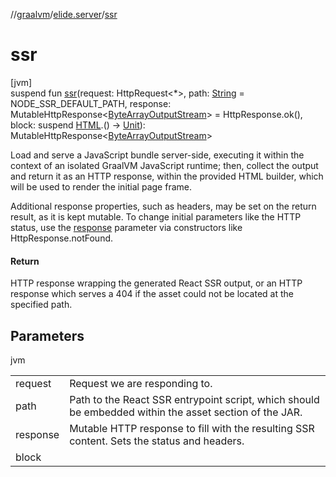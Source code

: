 //[graalvm](../../index.md)/[elide.server](index.md)/[ssr](ssr.md)

# ssr

[jvm]\
suspend fun [ssr](ssr.md)(request: HttpRequest&lt;*&gt;, path: [String](https://kotlinlang.org/api/latest/jvm/stdlib/kotlin/-string/index.html) = NODE_SSR_DEFAULT_PATH, response: MutableHttpResponse&lt;[ByteArrayOutputStream](https://docs.oracle.com/javase/8/docs/api/java/io/ByteArrayOutputStream.html)&gt; = HttpResponse.ok(), block: suspend [HTML](../../../../packages/server/kotlinx.html/-h-t-m-l/index.md).() -&gt; [Unit](https://kotlinlang.org/api/latest/jvm/stdlib/kotlin/-unit/index.html)): MutableHttpResponse&lt;[ByteArrayOutputStream](https://docs.oracle.com/javase/8/docs/api/java/io/ByteArrayOutputStream.html)&gt;

Load and serve a JavaScript bundle server-side, executing it within the context of an isolated GraalVM JavaScript runtime; then, collect the output and return it as an HTTP response, within the provided HTML builder, which will be used to render the initial page frame.

Additional response properties, such as headers, may be set on the return result, as it is kept mutable. To change initial parameters like the HTTP status, use the [response](ssr.md) parameter via constructors like HttpResponse.notFound.

#### Return

HTTP response wrapping the generated React SSR output, or an HTTP response which serves a 404 if the asset     could not be located at the specified path.

## Parameters

jvm

| | |
|---|---|
| request | Request we are responding to. |
| path | Path to the React SSR entrypoint script, which should be embedded within the asset section of the JAR. |
| response | Mutable HTTP response to fill with the resulting SSR content. Sets the status and headers. |
| block |  |
